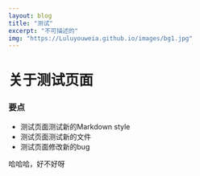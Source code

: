 ```yaml
---
layout: blog
title: "测试"
excerpt: "不可描述的"
img: "https://Luluyouweia.github.io/images/bg1.jpg"
---
```



# 关于测试页面

### 要点

- 测试页面测试新的Markdown style
- 测试页面测试新的文件
- 测试页面修改新的bug


哈哈哈，好不好呀
